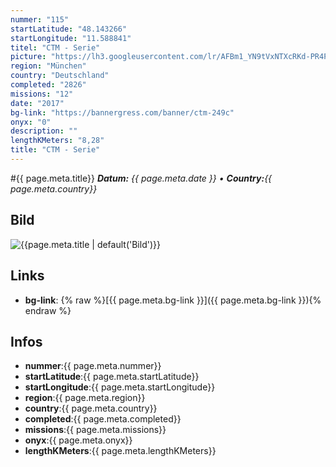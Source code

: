 ```yaml
---
nummer: "115"
startLatitude: "48.143266"
startLongitude: "11.588841"
titel: "CTM - Serie"
picture: "https://lh3.googleusercontent.com/lr/AFBm1_YN9tVxNTXcRKd-PR4PgdLEraL0IZ_FJdSZGjAiX3WlpFTPk-JHEO91u1zTJKAyF1k4n9m8OWSj8aW1fN7k9KDDn1rwueQXd06vlT_98VOfHJr9zUbsvB43osV9fBXwV6Wh5OTxCB2d1hWY8MW7GO-n3h97U9LTDOB6FyihX6aLWV9ntRZQTcqDhQj_I6sbg3wpJ38l0_05L1nd9RwuHDXmymvaXF9CWxq7mUl6M8Rgc7Sd3y0nV-_avk5gmfLb7WQ7AX29u2QhdvybLu673ouQxrCr_ppnY60ylkrHxgzi_EE9KqI9x4A4GWThk1bEeoBVr5bJOcm01FWSv7Q5Ab04MuzzYGP1Z2ErMVdH84qtwkR2FkvrzWMZtId3-VPAp7_tBP7CQdCRSMAnyq2hJR_xwfLBxiZ8XTEYnXnsDHRrOXbMtpA6HzKg-x8VXitWmCTp9EYRuimoYe_wmuxAMHZw03Iv37Aw8cbVgZnAiMUvRG1uiqk2QLmtFqaMz5MzomFt6PYVFx0NcBEWMFRWSqsBI1cXigOfNM_kQK04xXlgjQDyAya8ZElo8dAxpES3JZAJuVbvTuxrnRfo6yzWHuxgE15Ig7M3iXPd_nOK1A86BZojC_cO58QF0p5SSnip4Ae-BbuekrvhhyPgp9Pr7puTZ6FL90ERhBNbJ7anADbIJmHnBWhrOmfmqHRM7ThvgA9gvUp4YdqjZXB6ScllBTIODhVp8h92I1vdy-HkbsJ78_A0pXfWIO1lX5G7YzuZGeCSYNXffB9Q7jY-KrivYexhZCn_fT9h3_z5V0HUSd2N6hYFVRvp6kaUWLCOtBPJLh_YG-Hmsnt4ddEkcKJiqqCe1IDzLmADCNcg"
region: "München"
country: "Deutschland"
completed: "2826"
missions: "12"
date: "2017"
bg-link: "https://bannergress.com/banner/ctm-249c"
onyx: "0"
description: ""
lengthKMeters: "8,28"
title: "CTM - Serie"
---
```


#{{ page.meta.title}}
_**Datum:** {{ page.meta.date }} • **Country:**{{ page.meta.country}}_

## Bild
![{{page.meta.title | default('Bild')}}]({{page.meta.picture}})

## Links
- **bg-link**: {% raw %}[{{ page.meta.bg-link }}]({{ page.meta.bg-link }}){% endraw %}

## Infos
- **nummer**:{{ page.meta.nummer}}
- **startLatitude**:{{ page.meta.startLatitude}}
- **startLongitude**:{{ page.meta.startLongitude}}
- **region**:{{ page.meta.region}}
- **country**:{{ page.meta.country}}
- **completed**:{{ page.meta.completed}}
- **missions**:{{ page.meta.missions}}
- **onyx**:{{ page.meta.onyx}}
- **lengthKMeters**:{{ page.meta.lengthKMeters}}

